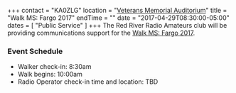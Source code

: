 +++
contact = "KA0ZLG"
location = "[Veterans Memorial Auditorium](/places/west-fargo-veterans-memorial-arena/)"
title = "Walk MS: Fargo 2017"
endTime = ""
date = "2017-04-29T08:30:00-05:00"
dates = [ "Public Service" ]
+++
The Red River Radio Amateurs club will be providing communications support for the  [Walk MS: Fargo 2017](http://main.nationalmssociety.org/site/TR/Walk/MNMWalkEvents?pg=entry&fr_id=28630).

### Event Schedule
* Walker check-in: 8:30am
* Walk begins: 10:00am
* Radio Operator check-in time and location: TBD
